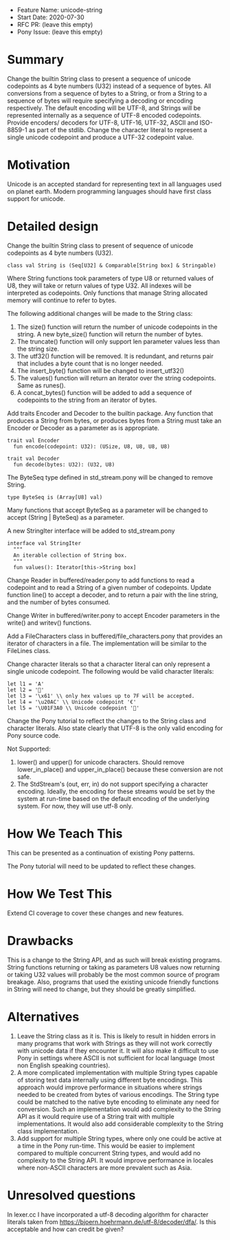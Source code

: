 - Feature Name: unicode-string
- Start Date: 2020-07-30
- RFC PR: (leave this empty)
- Pony Issue: (leave this empty)

# Summary

Change the builtin String class to present a sequence of unicode codepoints as 4 byte numbers (U32) instead of a sequence of bytes. All conversions from a sequence of bytes to a String, or from a String to a sequence of bytes will require specifying a decoding or encoding respectively. The default encoding will be UTF-8, and Strings will be represented internally as a sequence of UTF-8 encoded codepoints. Provide encoders/ decoders for UTF-8, UTF-16, UTF-32, ASCII and ISO-8859-1 as part of the stdlib. Change the character literal to represent a single unicode codepoint and produce a UTF-32 codepoint value.

# Motivation

Unicode is an accepted standard for representing text in all languages used on planet earth. Modern programming languages should have first class support for unicode.

# Detailed design

Change the builtin String class to present of sequence of unicode codepoints as 4 byte numbers (U32). 
```
class val String is (Seq[U32] & Comparable[String box] & Stringable)
```
Where String functions took parameters of type U8 or returned values of U8, they will take or return values of type U32. All indexes will be interpreted as codepoints. Only functions that manage String allocated memory will continue to refer to bytes.

The following additional changes will be made to the String class:
1. The size() function will return the number of unicode codepoints in the string. A new byte_size() function will return the number of bytes.
1. The truncate() function will only support len parameter values less than the string size.
1. The utf32() function will be removed. It is redundant, and returns pair that includes a byte count that is no longer needed.
1. The insert_byte() function will be changed to insert_utf32()
1. The values() function will return an iterator over the string codepoints. Same as runes().
1. A concat_bytes() function will be added to add a sequence of codepoints to the string from an iterator of bytes.

Add traits Encoder and Decoder to the builtin package. Any function that produces a String from bytes, or produces bytes from a String must take an Encoder or Decoder as a parameter as is appropriate. 
```
trait val Encoder
  fun encode(codepoint: U32): (USize, U8, U8, U8, U8)
  
trait val Decoder
  fun decode(bytes: U32): (U32, U8)
```

The ByteSeq type defined in std_stream.pony will be changed to remove String.
```
type ByteSeq is (Array[U8] val)
```
Many functions that accept ByteSeq as a parameter will be changed to accept (String | ByteSeq) as a parameter.

A new StringIter interface will be added to std_stream.pony
```
interface val StringIter
  """
  An iterable collection of String box.
  """
  fun values(): Iterator[this->String box]
```

Change Reader in buffered/reader.pony to add functions to read a codepoint and to read a String of a given number of codepoints. Update function line() to accept a decoder, and to return a pair with the line string, and the number of bytes consumed.

Change Writer in buffered/writer.pony to accept Encoder parameters in the write() and writev() functions. 

Add a FileCharacters class in buffered/file_characters.pony that provides an iterator of characters in a file. The implementation will be similar to the FileLines class.

Change character literals so that a character literal can only represent a single unicode codepoint. The following would be valid character literals:
```
let l1 = 'A'
let l2 = '🐎'
let l3 = '\x61' \\ only hex values up to 7F will be accepted.
let l4 = '\u20AC' \\ Unicode codepoint '€'
let l5 = '\U01F3A0 \\ Unicode codepoint '🎠'
```

Change the Pony tutorial to reflect the changes to the String class and character literals. Also state clearly that UTF-8 is the only valid encoding for Pony source code.

Not Supported:
1. lower() and upper() for unicode characters. Should remove lower_in_place() and upper_in_place() because these conversion are not safe.
1. The StdStream's (out, err, in) do not support specifying a character encoding. Ideally, the encoding for these streams would be set by the system at run-time based on the default encoding of the underlying system. For now, they will use utf-8 only.

# How We Teach This

This can be presented as a continuation of existing Pony patterns.

The Pony tutorial will need to be updated to reflect these changes.

# How We Test This

Extend CI coverage to cover these changes and new features.

# Drawbacks

This is a change to the String API, and as such will break existing programs. String functions returning or taking as parameters U8 values now returning or taking U32 values will probably be the most common source of program breakage. Also, programs that used the existing unicode friendly functions in String will need to change, but they should be greatly simplified.

# Alternatives

1. Leave the String class as it is. This is likely to result in hidden errors in many programs that work with Strings as they will not work correctly with unicode data if they encounter it. It will also make it difficult to use Pony in settings where ASCII is not sufficient for local language (most non English speaking countries).
1. A more complicated implementation with multiple String types capable of storing text data internally using different byte encodings. This approach would improve performance in situations where strings needed to be created from bytes of various encodings. The String type could be matched to the native byte encoding to eliminate any need for conversion. Such an implementation would add complexity to the String API as it would require use of a String trait with multiple implementations. It would also add considerable complexity to the String class implementation.
1. Add support for multiple String types, where only one could be active at a time in the Pony run-time. This would be easier to implement compared to multiple concurrent String types, and would add no complexity to the String API. It would improve performance in locales where non-ASCII characters are more prevalent such as Asia. 

# Unresolved questions

In lexer.cc I have incorporated a utf-8 decoding algorithm for character literals taken from https://bjoern.hoehrmann.de/utf-8/decoder/dfa/. Is this acceptable and how can credit be given?
